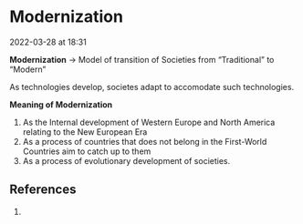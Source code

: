 # Modernization
2022-03-28 at 18:31

**Modernization** → Model of transition of Societies from “Traditional” to “Modern” 

As technologies develop, societes adapt to accomodate such technologies.

**Meaning of Modernization**
1. As the Internal development of Western Europe and North America relating to the New European Era
2. As a process of countries that does not belong in the First-World Countries aim to catch up to them
3. As a process of evolutionary development of societies.

## 

## References
1. 